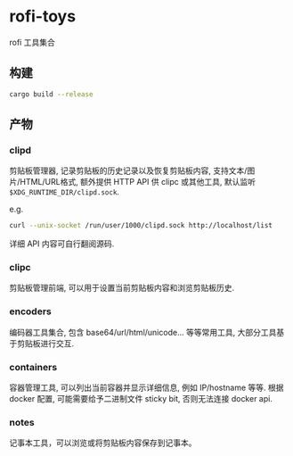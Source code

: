 # rofi-toys

rofi 工具集合

## 构建

```sh
cargo build --release
```

## 产物

### clipd

剪贴板管理器, 记录剪贴板的历史记录以及恢复剪贴板内容, 支持文本/图片/HTML/URL格式, 额外提供 HTTP API 供 clipc 或其他工具, 默认监听 `$XDG_RUNTIME_DIR/clipd.sock`.

e.g.
```sh
curl --unix-socket /run/user/1000/clipd.sock http://localhost/list
```

详细 API 内容可自行翻阅源码.

### clipc

剪贴板管理前端, 可以用于设置当前剪贴板内容和浏览剪贴板历史.

### encoders

编码器工具集合, 包含 base64/url/html/unicode... 等等常用工具, 大部分工具基于剪贴板进行交互.

### containers

容器管理工具, 可以列出当前容器并显示详细信息, 例如 IP/hostname 等等. 根据 docker 配置, 可能需要给予二进制文件 sticky bit, 否则无法连接 docker api.

### notes

记事本工具，可以浏览或将剪贴板内容保存到记事本。
